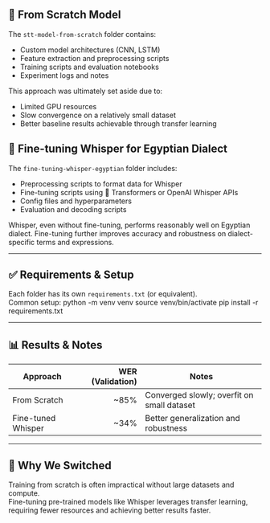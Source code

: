 ## 🧪 From Scratch Model

The `stt-model-from-scratch` folder contains:
- Custom model architectures (CNN, LSTM)
- Feature extraction and preprocessing scripts
- Training scripts and evaluation notebooks
- Experiment logs and notes

This approach was ultimately set aside due to:
- Limited GPU resources
- Slow convergence on a relatively small dataset
- Better baseline results achievable through transfer learning


## 🐋 Fine-tuning Whisper for Egyptian Dialect

The `fine-tuning-whisper-egyptian` folder includes:
- Preprocessing scripts to format data for Whisper
- Fine-tuning scripts using 🤗 Transformers or OpenAI Whisper APIs
- Config files and hyperparameters
- Evaluation and decoding scripts

Whisper, even without fine-tuning, performs reasonably well on Egyptian dialect. Fine-tuning further improves accuracy and robustness on dialect-specific terms and expressions.

---

## ✅ Requirements & Setup

Each folder has its own `requirements.txt` (or equivalent).  
Common setup:
python -m venv venv source venv/bin/activate pip install -r requirements.txt

---

## 📊 Results & Notes

| Approach            | WER (Validation) | Notes                                      |
|--------------------|-----------------:|---------------------------------------------|
| From Scratch       | ~85%             | Converged slowly; overfit on small dataset |
| Fine-tuned Whisper | ~34%             | Better generalization and robustness       |
---

## 🧠 Why We Switched

Training from scratch is often impractical without large datasets and compute.  
Fine-tuning pre-trained models like Whisper leverages transfer learning, requiring fewer resources and achieving better results faster.
